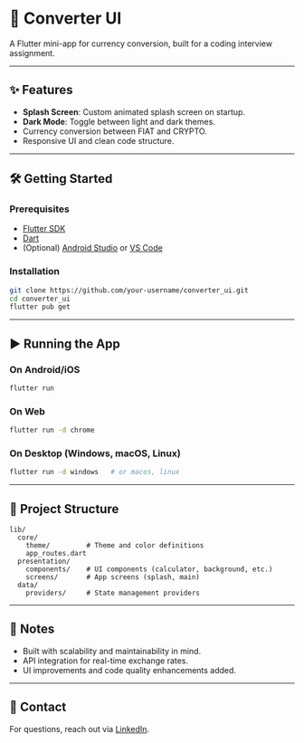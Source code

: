 # 🚀 Converter UI

A Flutter mini-app for currency conversion, built for a coding interview assignment.

---

## ✨ Features

- **Splash Screen**: Custom animated splash screen on startup.
- **Dark Mode**: Toggle between light and dark themes.
- Currency conversion between FIAT and CRYPTO.
- Responsive UI and clean code structure.

---

## 🛠️ Getting Started

### Prerequisites

- [Flutter SDK](https://docs.flutter.dev/get-started/install)
- [Dart](https://dart.dev/get-dart)
- (Optional) [Android Studio](https://developer.android.com/studio) or [VS Code](https://code.visualstudio.com/)

### Installation

```bash
git clone https://github.com/your-username/converter_ui.git
cd converter_ui
flutter pub get
```

---

## ▶️ Running the App

### On Android/iOS

```bash
flutter run
```

### On Web

```bash
flutter run -d chrome
```

### On Desktop (Windows, macOS, Linux)

```bash
flutter run -d windows   # or macos, linux
```

---

## 📁 Project Structure

```
lib/
  core/
    theme/         # Theme and color definitions
    app_routes.dart
  presentation/
    components/    # UI components (calculator, background, etc.)
    screens/       # App screens (splash, main)
  data/
    providers/     # State management providers
```

---

## 📣 Notes

- Built with scalability and maintainability in mind.
- API integration for real-time exchange rates.
- UI improvements and code quality enhancements added.

---

## 💬 Contact

For questions, reach out via [LinkedIn](https://www.linkedin.com/in/carlosfontest/).